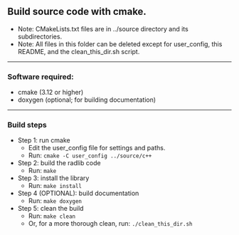 
## Build source code with cmake. 

* Note: CMakeLists.txt files are in ../source directory and its subdirectories.
* Note: All files in this folder can be deleted except for user_config, this README, 
      and the clean_this_dir.sh script.

--------------------------------------------------------------------------

### Software required:
* cmake (3.12 or higher)
* doxygen (optional; for building documentation)

--------------------------------------------------------------------------

### Build steps
* Step 1: run cmake
    * Edit the user_config file for settings and paths.
    * Run: `cmake -C user_config ../source/c++` 
* Step 2: build the radlib code
    * Run: `make`
* Step 3: install the library
    * Run: `make install`
* Step 4 (OPTIONAL): build documentation
    * Run: `make doxygen`
* Step 5: clean the build
    * Run: `make clean`
    * Or, for a more thorough clean, run: `./clean_this_dir.sh`
